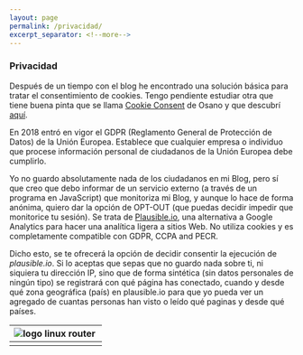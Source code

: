 ```yaml
---
layout: page
permalink: /privacidad/
excerpt_separator: <!--more-->
---
```


<!--more-->

### Privacidad


Después de un tiempo con el blog he encontrado una solución básica para tratar el consentimiento de cookies. Tengo pendiente estudiar otra que tiene buena pinta que se llama [Cookie Consent](https://www.osano.com/cookieconsent) de Osano y que descubrí [aquí](https://www.chuvisco.me/technology/2019/07/01/cookie-consent/).

En 2018 entró en vigor el GDPR (Reglamento General de Protección de Datos) de la Unión Europea. Establece que cualquier empresa o individuo que procese información personal de ciudadanos de la Unión Europea debe cumplirlo.

Yo no guardo absolutamente nada de los ciudadanos en mi Blog, pero sí que creo que debo informar de un servicio externo (a través de un programa en JavaScript) que monitoriza mi Blog, y aunque lo hace de forma anónima, quiero dar la opción de OPT-OUT (que puedas decidir impedir que monitorice tu sesión). Se trata de [Plausible.io](https://plausible.io/), una alternativa a Google Analytics para hacer una analítica ligera a sitios Web. No utiliza cookies y es completamente compatible con GDPR, CCPA and PECR. 

Dicho esto, se te ofrecerá la opción de decidir consentir la ejecución de *plausible.io*. Si lo aceptas que sepas que no guardo nada sobre ti, ni siquiera tu dirección IP, sino que de forma sintética (sin datos personales de ningún tipo) se registrará con qué página has conectado, cuando y desde qué zona geográfica (país)  en plausible.io para que yo pueda ver un agregado de cuantas personas han visto o leído qué paginas y desde qué países. 

| ![logo linux router](/assets/img/posts/logo-gdpr.png) |
|:---:|
| |
